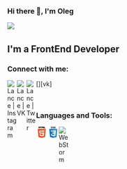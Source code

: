 ### Hi there 👋, I'm Oleg
![](https://komarev.com/ghpvc/?username=whisky)

## I'm a FrontEnd Developer

### Connect with me:

[<img align="left" alt="Lance | Instagram" width="22px" src="https://cdn.jsdelivr.net/npm/simple-icons@v3/icons/instagram.svg" />][instagram]
[<img align="left" alt="Lance | VK" width="22px" src="https://cdn.jsdelivr.net/npm/simple-icons@v3/icons/vk.svg" />][vk]
[<img align="left" alt="Lance | Twitter" width="22px" src="https://cdn.jsdelivr.net/npm/simple-icons@v3/icons/twitter.svg" />][twitter]

<br />

### Languages and Tools:

<img align="left" alt="HTML5" width="26px" src="https://raw.githubusercontent.com/github/explore/80688e429a7d4ef2fca1e82350fe8e3517d3494d/topics/html/html.png" />
<img align="left" alt="CSS3" width="26px" src="https://raw.githubusercontent.com/github/explore/80688e429a7d4ef2fca1e82350fe8e3517d3494d/topics/css/css.png" />
<img align="left" alt="WebStorm" width="26px" src="https://upload.wikimedia.org/wikipedia/commons/thumb/7/71/WebStorm_Icon.png/1024px-WebStorm_Icon.png" />

<br />
<br />

[instagram]: https://www.instagram.com/adnriyenko_oleg
[twitter]: https://twitter.com/OlegAndriyenko
